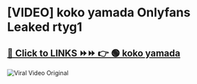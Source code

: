 
 # [VIDEO] koko yamada Onlyfans Leaked rtyg1

## <h2><a href="https://clipsfans.com/koko_yamada&ref=git">🔗 Click to LINKS ⏩⏩ 👉 🟢 koko yamada </a></h2>

<a href="https://clipsfans.com/koko_yamada&ref=git" rel="nofollow" data-target="animated-image.originalLink"><img src="https://i.ibb.co.com/xMMVF88/686577567.gif" alt="Viral Video Original" style="max-width: 100%; display: inline-block;" data-target="animated-image.originalImage"></a>

